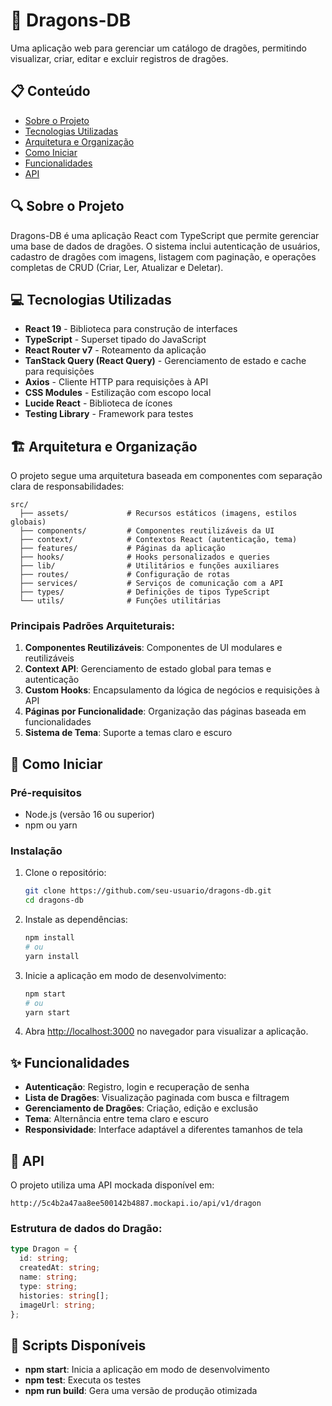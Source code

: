 # 🐉 Dragons-DB

Uma aplicação web para gerenciar um catálogo de dragões, permitindo visualizar, criar, editar e excluir registros de dragões.

## 📋 Conteúdo

- [Sobre o Projeto](#sobre-o-projeto)
- [Tecnologias Utilizadas](#tecnologias-utilizadas)
- [Arquitetura e Organização](#arquitetura-e-organização)
- [Como Iniciar](#como-iniciar)
- [Funcionalidades](#funcionalidades)
- [API](#api)

## 🔍 Sobre o Projeto

Dragons-DB é uma aplicação React com TypeScript que permite gerenciar uma base de dados de dragões. O sistema inclui autenticação de usuários, cadastro de dragões com imagens, listagem com paginação, e operações completas de CRUD (Criar, Ler, Atualizar e Deletar).

## 💻 Tecnologias Utilizadas

- **React 19** - Biblioteca para construção de interfaces
- **TypeScript** - Superset tipado do JavaScript
- **React Router v7** - Roteamento da aplicação
- **TanStack Query (React Query)** - Gerenciamento de estado e cache para requisições
- **Axios** - Cliente HTTP para requisições à API
- **CSS Modules** - Estilização com escopo local
- **Lucide React** - Biblioteca de ícones
- **Testing Library** - Framework para testes

## 🏗️ Arquitetura e Organização

O projeto segue uma arquitetura baseada em componentes com separação clara de responsabilidades:

```
src/
  ├── assets/             # Recursos estáticos (imagens, estilos globais)
  ├── components/         # Componentes reutilizáveis da UI
  ├── context/            # Contextos React (autenticação, tema)
  ├── features/           # Páginas da aplicação
  ├── hooks/              # Hooks personalizados e queries
  ├── lib/                # Utilitários e funções auxiliares
  ├── routes/             # Configuração de rotas
  ├── services/           # Serviços de comunicação com a API
  ├── types/              # Definições de tipos TypeScript
  └── utils/              # Funções utilitárias
```

### Principais Padrões Arquiteturais:

1. **Componentes Reutilizáveis**: Componentes de UI modulares e reutilizáveis
2. **Context API**: Gerenciamento de estado global para temas e autenticação
3. **Custom Hooks**: Encapsulamento da lógica de negócios e requisições à API
4. **Páginas por Funcionalidade**: Organização das páginas baseada em funcionalidades
5. **Sistema de Tema**: Suporte a temas claro e escuro

## 🚀 Como Iniciar

### Pré-requisitos

- Node.js (versão 16 ou superior)
- npm ou yarn

### Instalação

1. Clone o repositório:
   ```bash
   git clone https://github.com/seu-usuario/dragons-db.git
   cd dragons-db
   ```

2. Instale as dependências:
   ```bash
   npm install
   # ou
   yarn install
   ```

3. Inicie a aplicação em modo de desenvolvimento:
   ```bash
   npm start
   # ou
   yarn start
   ```

4. Abra [http://localhost:3000](http://localhost:3000) no navegador para visualizar a aplicação.

## ✨ Funcionalidades

- **Autenticação**: Registro, login e recuperação de senha
- **Lista de Dragões**: Visualização paginada com busca e filtragem
- **Gerenciamento de Dragões**: Criação, edição e exclusão
- **Tema**: Alternância entre tema claro e escuro
- **Responsividade**: Interface adaptável a diferentes tamanhos de tela

## 🔌 API

O projeto utiliza uma API mockada disponível em:
```
http://5c4b2a47aa8ee500142b4887.mockapi.io/api/v1/dragon
```

### Estrutura de dados do Dragão:
```typescript
type Dragon = {
  id: string;
  createdAt: string;
  name: string;
  type: string;
  histories: string[];
  imageUrl: string;
};
```

## 📄 Scripts Disponíveis

- **npm start**: Inicia a aplicação em modo de desenvolvimento
- **npm test**: Executa os testes
- **npm run build**: Gera uma versão de produção otimizada
